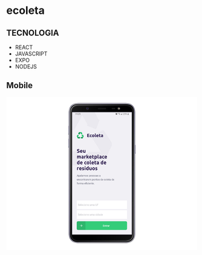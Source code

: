 # ecoleta

## TECNOLOGIA

* REACT
* JAVASCRIPT
* EXPO
* NODEJS
 
 ## Mobile
 <img src="/image/home.png"/>
 
